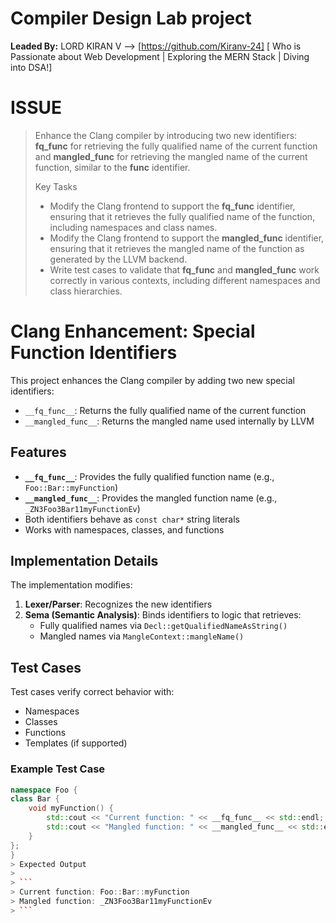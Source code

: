 # Compiler Design Lab project
 **Leaded By:** 
 LORD KIRAN V --> [https://github.com/Kiranv-24] 
 [ Who is Passionate about Web Development | Exploring the MERN Stack | Diving into DSA!]


 # ISSUE
 > Enhance the Clang compiler by introducing two new identifiers: **fq_func** for retrieving the fully qualified name of the current function and **mangled_func** for retrieving the mangled name of the current function, similar to the **func** identifier.
> 
> Key Tasks
> 
> * Modify the Clang frontend to support the **fq_func** identifier, ensuring that it retrieves the fully qualified name of the function, including namespaces and class names.
> * Modify the Clang frontend to support the **mangled_func** identifier, ensuring that it retrieves the mangled name of the function as generated by the LLVM backend.
> * Write test cases to validate that **fq_func** and **mangled_func** work correctly in various contexts, including different namespaces and class hierarchies.

# Clang Enhancement: Special Function Identifiers

This project enhances the Clang compiler by adding two new special identifiers:
- `__fq_func__`: Returns the fully qualified name of the current function
- `__mangled_func__`: Returns the mangled name used internally by LLVM

## Features

- **`__fq_func__`**: Provides the fully qualified function name (e.g., `Foo::Bar::myFunction`)
- **`__mangled_func__`**: Provides the mangled function name (e.g., `_ZN3Foo3Bar11myFunctionEv`)
- Both identifiers behave as `const char*` string literals
- Works with namespaces, classes, and functions

## Implementation Details

The implementation modifies:
1. **Lexer/Parser**: Recognizes the new identifiers
2. **Sema (Semantic Analysis)**: Binds identifiers to logic that retrieves:
   - Fully qualified names via `Decl::getQualifiedNameAsString()`
   - Mangled names via `MangleContext::mangleName()`

## Test Cases

Test cases verify correct behavior with:
- Namespaces
- Classes
- Functions
- Templates (if supported)

### Example Test Case

```cpp
namespace Foo {
class Bar {
    void myFunction() {
        std::cout << "Current function: " << __fq_func__ << std::endl;
        std::cout << "Mangled function: " << __mangled_func__ << std::endl;
    }
};
}
> Expected Output
> 
> ```
> Current function: Foo::Bar::myFunction
> Mangled function: _ZN3Foo3Bar11myFunctionEv
> ```
